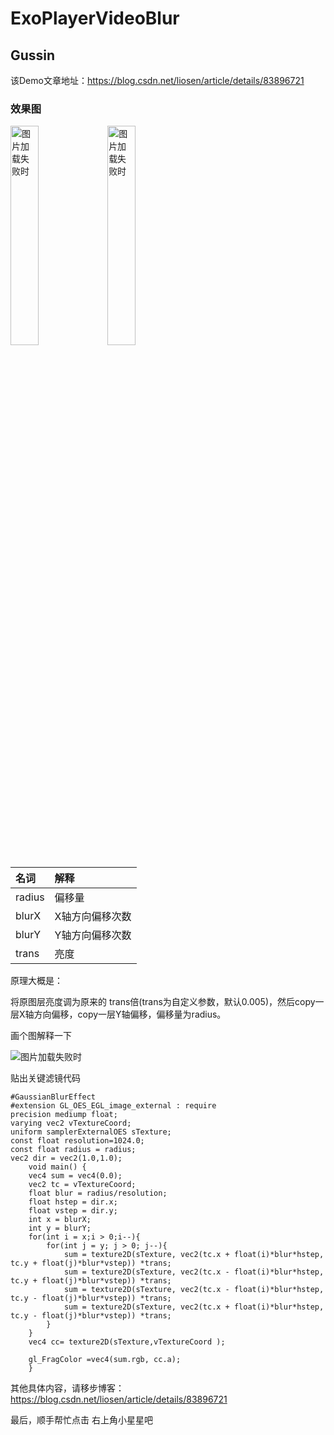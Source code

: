 # ExoPlayerVideoBlur
## Gussin

该Demo文章地址：https://blog.csdn.net/liosen/article/details/83896721

### 效果图
<div>
<img src="https://github.com/liosen/ExoPlayerVideoBlur/blob/master/img/befor.png" width="30%" alt="图片加载失败时"/>

<img src="https://github.com/liosen/ExoPlayerVideoBlur/blob/master/img/after.png" width="30%" alt="图片加载失败时"/>
</div>

|名词|解释|
|:---|:---|
|radius|偏移量|
|blurX|X轴方向偏移次数|
|blurY|Y轴方向偏移次数|
|trans|亮度|

 原理大概是：

将原图层亮度调为原来的 trans倍(trans为自定义参数，默认0.005)，然后copy一层X轴方向偏移，copy一层Y轴偏移，偏移量为radius。

画个图解释一下

<img src="https://github.com/liosen/ExoPlayerVideoBlur/blob/master/img/图解.png" alt="图片加载失败时"/>

贴出关键滤镜代码
```
#GaussianBlurEffect
#extension GL_OES_EGL_image_external : require
precision mediump float;
varying vec2 vTextureCoord;
uniform samplerExternalOES sTexture;
const float resolution=1024.0;
const float radius = radius;
vec2 dir = vec2(1.0,1.0);
    void main() {
    vec4 sum = vec4(0.0);
    vec2 tc = vTextureCoord;
    float blur = radius/resolution;
    float hstep = dir.x;
    float vstep = dir.y;
    int x = blurX;
    int y = blurY;
    for(int i = x;i > 0;i--){ 
    	for(int j = y; j > 0; j--){
    		sum = texture2D(sTexture, vec2(tc.x + float(i)*blur*hstep, tc.y + float(j)*blur*vstep)) *trans;
		    sum = texture2D(sTexture, vec2(tc.x - float(i)*blur*hstep, tc.y + float(j)*blur*vstep)) *trans;
		    sum = texture2D(sTexture, vec2(tc.x - float(i)*blur*hstep, tc.y - float(j)*blur*vstep)) *trans;
		    sum = texture2D(sTexture, vec2(tc.x + float(i)*blur*hstep, tc.y - float(j)*blur*vstep)) *trans;
    	}
    }
    vec4 cc= texture2D(sTexture,vTextureCoord );
 
    gl_FragColor =vec4(sum.rgb, cc.a);
    }
```

其他具体内容，请移步博客：
https://blog.csdn.net/liosen/article/details/83896721

最后，顺手帮忙点击 右上角小星星吧

